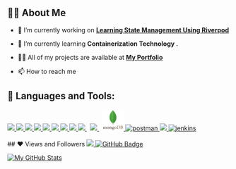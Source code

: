 
## 🙋‍♂️ About Me

- 🔭 I’m currently working on  **[Learning State Management Using Riverpod](https:)**

- 🌱 I’m currently learning **Containerization Technology .**

- 👨‍💻 All of my projects are available at **[My Portfolio](https://devenvzone.app/)**

- 📫 How to reach me <a href="https://www.us" target="_blank"></a>

## 🚀 Languages and Tools:

<p align="left"> 
    <a href="https://www.java.com" target="_blank"> <img src="https://img.icons8.com/color/48/000000/java-coffee-cup-logo.png"/> </a>
      <a href="https://firebase.google.com/" target="_blank"> <img src="https://img.icons8.com/color/48/000000/firebase.png"/> </a>
    <a href="https://docs.flutter.dev/" target="_blank"> <img src="https://img.icons8.com/color/48/000000/flutter.png"/> </a>
    <a href="https://reactjs.org/" target="_blank"> <img src="https://img.icons8.com/color/48/000000/react-native.png"/> </a>
    <a href="https://www.docker.com/" target="_blank"> <img src="https://img.icons8.com/color/48/000000/docker.png"/> </a>
     <a href="https://laravel.com/" target="_blank"> <img src="https://img.icons8.com/fluency/48/000000/laravel.png"/> </a> 
    <a href="https://spring.io/projects/spring-boot " target="_blank"> <img src="https://img.icons8.com/color/48/000000/spring-logo.png"/> </a>
    <a href="https://www.python.org" target="_blank"> <img src="https://img.icons8.com/color/48/000000/python.png"/> </a> 
    <a style="padding-right:8px;" href="https://nodejs.org" target="_blank"> <img src="https://img.icons8.com/color/48/000000/nodejs.png"/> </a> 
    <a style="padding-right:8px;" href="https://www.mysql.com/" target="_blank"> <img src="https://img.icons8.com/fluent/50/000000/mysql-logo.png"/> </a>
    <a href="https://www.mongodb.com/" target="_blank"> <img src="https://raw.githubusercontent.com/devicons/devicon/master/icons/mongodb/mongodb-original-wordmark.svg" alt="mongodb" width="48" height="48"/> </a>  
    <a href="https://postman.com" target="_blank"> <img src="https://www.vectorlogo.zone/logos/getpostman/getpostman-icon.svg" alt="postman" width="45" height="45"/> </a>   
    <a href="https://git-scm.com/" target="_blank"> <img src="https://img.icons8.com/color/48/000000/git.png"/> </a> 
    <a href="https://www.jenkins.io" target="_blank"> <img src="https://www.vectorlogo.zone/logos/jenkins/jenkins-icon.svg" alt="jenkins" width="48" height="48"/> </a>



<br/>
<br/>
## ❤ Views and Followers
<a href="https://github.com/Meghna-DAS/github-profile-views-counter">
    <img src="https://komarev.com/ghpvc/?username=david-chemwetich">
</a>
<a href="https://github.com/david-chemwetich?tab=followers"><img src="https://img.shields.io/github/followers/david-chemwetich?label=Followers&style=social" alt="GitHub Badge"></a>
    
    
[![My GitHub Stats](https://github-readme-stats.vercel.app/api/?username=davechemwetich&showicons=true&count_private=true&theme=dark)]()

